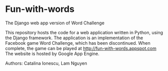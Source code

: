 # Fun-with-words
The Django web app version of Word Challenge

This repository hosts the code for a web application written in Python, using the Django framework. The application is an implementation 
of the Facebook game Word Challenge, which has been discontinued. When complete, the game can be played at http://fun-with-words.appspot.com
The website is hosted by Google App Engine.

Authors: Catalina Ionescu, Lam Nguyen
